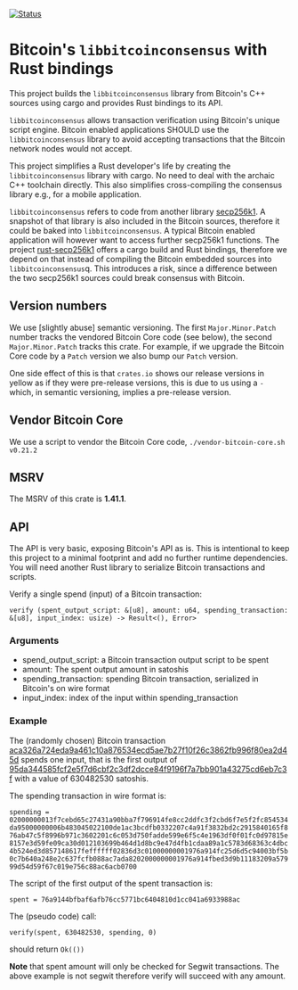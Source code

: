 [![Status](https://travis-ci.org/rust-bitcoin/rust-bitcoinconsensus.png?branch=master)](https://travis-ci.org/rust-bitcoin/rust-bitcoinconsensus)

# Bitcoin's `libbitcoinconsensus` with Rust bindings

This project builds the `libbitcoinconsensus` library from Bitcoin's C++ sources using cargo and provides Rust bindings to its API.

`libbitcoinconsensus` allows transaction verification using Bitcoin's unique script engine.
Bitcoin enabled applications SHOULD use the `libbitcoinconsensus` library to avoid accepting transactions that the Bitcoin network nodes would not accept.

This project simplifies a Rust developer's life by creating the `libbitcoinconsensus` library with cargo.
No need to deal with the archaic C++ toolchain directly.
This also simplifies cross-compiling the consensus library e.g., for a mobile application.

`libbitcoinconsensus` refers to code from another library [secp256k1](https://github.com/bitcoin-core/secp256k1).
A snapshot of that library is also included in the Bitcoin sources, therefore it could be baked into `libbitcoinconsensus`.
A typical Bitcoin enabled application will however want to access further secp256k1 functions.
The project [rust-secp256k1](https://github.com/rust-bitcoin/rust-secp256k1) offers a cargo build and Rust bindings, therefore we depend on that instead of compiling the Bitcoin embedded sources into `libbitcoinconsensus`q.
This introduces a risk, since a difference between the two secp256k1 sources could break consensus with Bitcoin.


## Version numbers

We use [slightly abuse] semantic versioning. The first `Major.Minor.Patch` number tracks the vendored Bitcoin Core code (see below), the second `Major.Minor.Patch` tracks this crate. 
For example, if we upgrade the Bitcoin Core code by a `Patch` version we also bump our `Patch` version.

One side effect of this is that `crates.io` shows our release versions in yellow as if they were pre-release versions, this is due to us using a `-` which, in semantic versioning, implies a pre-release version.


## Vendor Bitcoin Core

We use a script to vendor the Bitcoin Core code, `./vendor-bitcoin-core.sh v0.21.2`


## MSRV

The MSRV of this crate is **1.41.1**.


## API

The API is very basic, exposing Bitcoin's API as is.
This is intentional to keep this project to a minimal footprint and add no further runtime dependencies.
You will need another Rust library to serialize Bitcoin transactions and scripts.

Verify a single spend (input) of a Bitcoin transaction:

`
verify (spent_output_script: &[u8], amount: u64, spending_transaction: &[u8], input_index: usize) -> Result<(), Error>
`


### Arguments

 * spend_output_script: a Bitcoin transaction output script to be spent
 * amount: The spent output amount in satoshis
 * spending_transaction: spending Bitcoin transaction, serialized in Bitcoin's on wire format
 * input_index: index of the input within spending_transaction


### Example

The (randomly chosen) Bitcoin transaction [aca326a724eda9a461c10a876534ecd5ae7b27f10f26c3862fb996f80ea2d45d](https://blockchain.info/tx/aca326a724eda9a461c10a876534ecd5ae7b27f10f26c3862fb996f80ea2d45d) spends one input, that is the first output of [95da344585fcf2e5f7d6cbf2c3df2dcce84f9196f7a7bb901a43275cd6eb7c3f](https://blockchain.info/tx/95da344585fcf2e5f7d6cbf2c3df2dcce84f9196f7a7bb901a43275cd6eb7c3f) with a value of 630482530 satoshis.

The spending transaction in wire format is:

`
spending = 02000000013f7cebd65c27431a90bba7f796914fe8cc2ddfc3f2cbd6f7e5f2fc854534da95000000006b483045022100de1ac3bcdfb0332207c4a91f3832bd2c2915840165f876ab47c5f8996b971c3602201c6c053d750fadde599e6f5c4e1963df0f01fc0d97815e8157e3d59fe09ca30d012103699b464d1d8bc9e47d4fb1cdaa89a1c5783d68363c4dbc4b524ed3d857148617feffffff02836d3c01000000001976a914fc25d6d5c94003bf5b0c7b640a248e2c637fcfb088ac7ada8202000000001976a914fbed3d9b11183209a57999d54d59f67c019e756c88ac6acb0700
`

The script of the first output of the spent transaction is:

`
spent = 76a9144bfbaf6afb76cc5771bc6404810d1cc041a6933988ac
`

The (pseudo code) call:

`
verify(spent, 630482530, spending, 0)
`

should return `Ok(())`

**Note** that spent amount will only be checked for Segwit transactions.
The above example is not segwit therefore verify will succeed with any amount.
